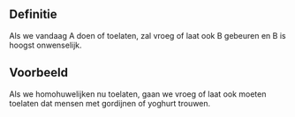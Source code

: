 ## Definitie
Als we vandaag A doen of toelaten, zal vroeg of laat ook B gebeuren en B is hoogst onwenselijk.

## Voorbeeld
Als we homohuwelijken nu toelaten, gaan we vroeg of laat ook moeten toelaten dat mensen met gordijnen of yoghurt trouwen.